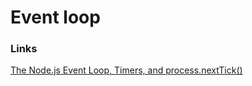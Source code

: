 # Event loop

### Links

[The Node.js Event Loop, Timers, and process.nextTick()](https://nodejs.org/en/docs/guides/event-loop-timers-and-nexttick/)
